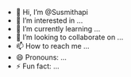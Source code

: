 - 👋 Hi, I’m @Susmithapi
- 👀 I’m interested in ...
- 🌱 I’m currently learning ...
- 💞️ I’m looking to collaborate on ...
- 📫 How to reach me ...
- 😄 Pronouns: ...
- ⚡ Fun fact: ...

<!---
Susmithapi/Susmithapi is a ✨ special ✨ repository because its `README.md` (this file) appears on your GitHub profile.
You can click the Preview link to take a look at your changes.
--->
